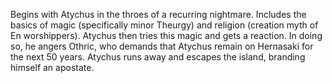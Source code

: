 Begins with Atychus in the throes of a recurring nightmare.
Includes the basics of magic (specifically minor Theurgy) and religion (creation myth of En worshippers).
Atychus then tries this magic and gets a reaction.
In doing so, he angers Othric, who demands that Atychus remain on Hernasaki for the next 50 years.
Atychus runs away and escapes the island, branding himself an apostate.